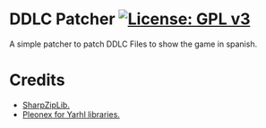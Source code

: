 # DDLC Patcher [![License: GPL v3](https://img.shields.io/badge/License-GPLv3-blue.svg)](https://www.gnu.org/licenses/gpl-3.0) 
A simple patcher to patch DDLC Files to show the game in spanish.

# Credits
- [SharpZipLib.](https://github.com/icsharpcode/SharpZipLib "SharpZipLib.")
- [Pleonex for Yarhl libraries.](https://github.com/SceneGate/Yarhl "Pleonex for Yarhl libraries.")
